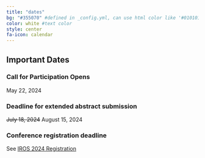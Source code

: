 ```yaml
---
title: "dates"
bg: "#355070" #defined in _config.yml, can use html color like '#010101'
color: white #text color
style: center
fa-icon: calendar
---
```


## Important Dates

### Call for Participation Opens

May 22, 2024

### Deadline for extended abstract submission

~~July 18, 2024~~ August 15, 2024

### Conference registration deadline

See [IROS 2024 Registration](https://iros2024-abudhabi.org/registration)
